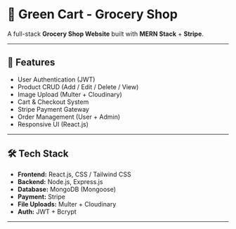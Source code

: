 # 🛒 Green Cart - Grocery Shop

A full-stack **Grocery Shop Website** built with **MERN Stack** + **Stripe**.

---

## 🚀 Features
- User Authentication (JWT)
- Product CRUD (Add / Edit / Delete / View)
- Image Upload (Multer + Cloudinary)
- Cart & Checkout System
- Stripe Payment Gateway
- Order Management (User + Admin)
- Responsive UI (React.js)

---

## 🛠️ Tech Stack
- **Frontend:** React.js, CSS / Tailwind CSS
- **Backend:** Node.js, Express.js
- **Database:** MongoDB (Mongoose)
- **Payment:** Stripe
- **File Uploads:** Multer + Cloudinary
- **Auth:** JWT + Bcrypt

---
